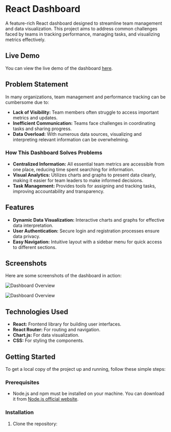 # React Dashboard

A feature-rich React dashboard designed to streamline team management and data visualization. This project aims to address common challenges faced by teams in tracking performance, managing tasks, and visualizing metrics effectively.

## Live Demo

You can view the live demo of the dashboard [here](https://wamiq319.github.io/team).

## Problem Statement

In many organizations, team management and performance tracking can be cumbersome due to:

- **Lack of Visibility:** Team members often struggle to access important metrics and updates.
- **Inefficient Communication:** Teams face challenges in coordinating tasks and sharing progress.
- **Data Overload:** With numerous data sources, visualizing and interpreting relevant information can be overwhelming.

### How This Dashboard Solves Problems

- **Centralized Information:** All essential team metrics are accessible from one place, reducing time spent searching for information.
- **Visual Analytics:** Utilizes charts and graphs to present data clearly, making it easier for team leaders to make informed decisions.
- **Task Management:** Provides tools for assigning and tracking tasks, improving accountability and transparency.

## Features

- **Dynamic Data Visualization:** Interactive charts and graphs for effective data interpretation.
- **User Authentication:** Secure login and registration processes ensure data privacy.
- **Easy Navigation:** Intuitive layout with a sidebar menu for quick access to different sections.

## Screenshots

Here are some screenshots of the dashboard in action:

![Dashboard Overview](assets/DashBoard(Dark).png)

![Dashboard Overview](Assets/DashBoardLight.png)




## Technologies Used

- **React:** Frontend library for building user interfaces.
- **React Router:** For routing and navigation.
- **Chart.js:** For data visualization.
- **CSS:** For styling the components.

## Getting Started

To get a local copy of the project up and running, follow these simple steps:

### Prerequisites

- Node.js and npm must be installed on your machine. You can download it from [Node.js official website](https://nodejs.org/).

### Installation

1. Clone the repository:

   ```bash
 
